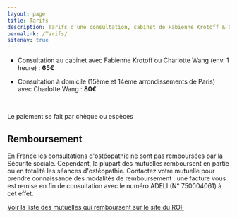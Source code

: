 ```yaml
---
layout: page
title: Tarifs
description: Tarifs d'une consultation, cabinet de Fabienne Krotoff & Charlotte Wang 75015 Paris - 01 45 31 98 48
permalink: /Tarifs/
sitenav: true
---
```


- Consultation au cabinet avec Fabienne Krotoff ou Charlotte Wang (env. 1 heure) : <b>65€</b>

- Consultation à domicile (15ème et 14ème arrondissements de Paris) avec Charlotte Wang : <b>80€</b>

<br>

Le paiement se fait par chèque ou espèces

## Remboursement

En France les consultations d'ostéopathie ne sont pas remboursées par la Sécurité sociale. Cependant, la plupart des mutuelles remboursent en partie ou en totalité les séances d'ostéopathie. Contactez votre mutuelle pour prendre connaissance des modalités de remboursement : une facture vous est remise en fin de consultation avec le numéro ADELI (N° 750004061) à cet effet.

[Voir la liste des mutuelles qui remboursent sur le site du ROF](http://www.osteopathie.org/mutuelles.html)
